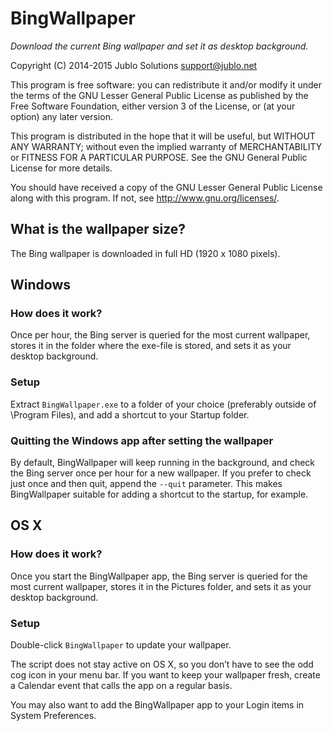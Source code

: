 BingWallpaper
=============
*Download the current Bing wallpaper and set it as desktop background.*

Copyright (C) 2014-2015 Jublo Solutions <support@jublo.net>

This program is free software: you can redistribute it and/or modify
it under the terms of the GNU Lesser General Public License as published by
the Free Software Foundation, either version 3 of the License, or
(at your option) any later version.

This program is distributed in the hope that it will be useful,
but WITHOUT ANY WARRANTY; without even the implied warranty of
MERCHANTABILITY or FITNESS FOR A PARTICULAR PURPOSE.  See the
GNU General Public License for more details.

You should have received a copy of the GNU Lesser General Public License
along with this program.  If not, see <http://www.gnu.org/licenses/>.

## What is the wallpaper size?

The Bing wallpaper is downloaded in full HD (1920 x 1080 pixels).

## Windows

### How does it work?

Once per hour, the Bing server is queried for the most current wallpaper,
stores it in the folder where the exe-file is stored, and sets it as
your desktop background.

### Setup

Extract `BingWallpaper.exe` to a folder of your choice
(preferably outside of \Program Files),
and add a shortcut to your Startup folder.

### Quitting the Windows app after setting the wallpaper

By default, BingWallpaper will keep running in the background,
and check the Bing server once per hour for a new wallpaper.
If you prefer to check just once and then quit, append the `--quit` parameter.
This makes BingWallpaper suitable for adding a shortcut to the startup, for example.

## OS X

### How does it work?

Once you start the BingWallpaper app, the Bing server is queried for
the most current wallpaper, stores it in the Pictures folder,
and sets it as your desktop background.

### Setup

Double-click `BingWallpaper` to update your wallpaper.

The script does not stay active on OS X, so you don’t have to see the
odd cog icon in your menu bar. If you want to keep your wallpaper fresh,
create a Calendar event that calls the app on a regular basis.

You may also want to add the BingWallpaper app to your Login items
in System Preferences.
